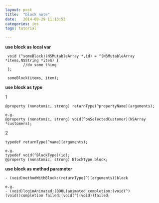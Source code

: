 ```yaml
---
layout: post
title:  "block note"
date:   2014-09-29 11:13:52
categories: ios
tags: tutorial

---
```


**use block as local var**

	 void (^someBlock)(NSMutableArray *,id) = ^(NSMutableArray *items,NSString *item) {
			//do some thing
	 };
	     
	 someBlock(items, item);
	    
**use block as type**

1

	@property (nonatomic, strong) returnType(^propertyName)(arguments);
	
	e.g.
	@property (nonatomic, strong) void(^onSelectedCustomer)(NSArray *customers);
	
2

	typedef returnType(^name)(arguments);
	
	e.g.
	typedef void(^BlockType)(id);
	@property (nonatomic, strong) BlockType block;
	
**use block as method parameter**
	
	- (void)methodWithBlock:(returnType(^)(arguments))block

	e.g.
	- (void)loginAnimated:(BOOL)animated completion:(void(^)(void))completion failed:(void(^)(void))failed;